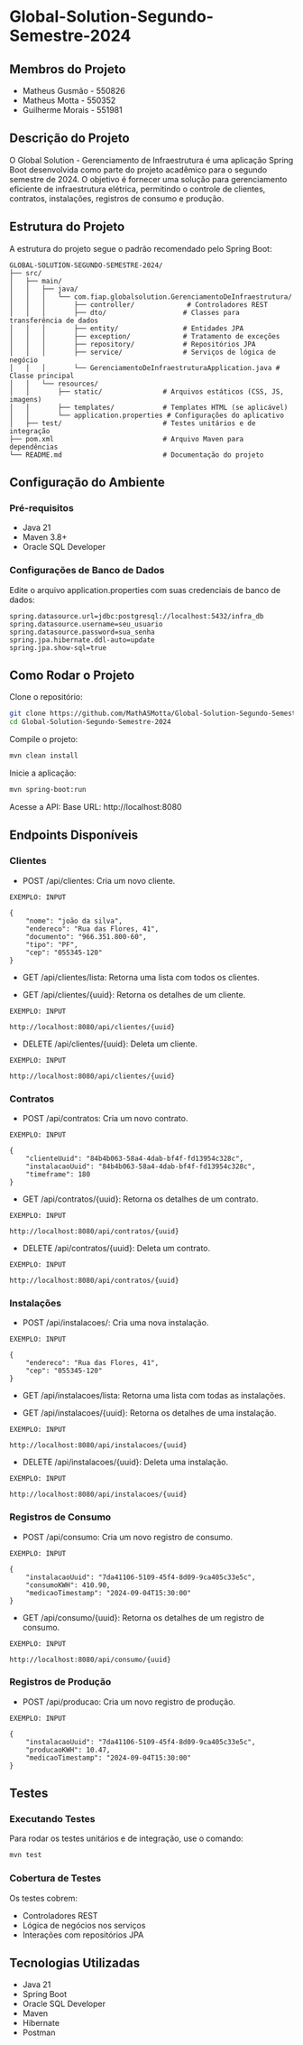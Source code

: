 # Global-Solution-Segundo-Semestre-2024

## Membros do Projeto
- Matheus Gusmão - 550826
- Matheus Motta - 550352 
- Guilherme Morais - 551981

## Descrição do Projeto
O Global Solution - Gerenciamento de Infraestrutura é uma aplicação Spring Boot desenvolvida como parte do projeto acadêmico para o segundo semestre de 2024. O objetivo é fornecer uma solução para gerenciamento eficiente de infraestrutura elétrica, permitindo o controle de clientes, contratos, instalações, registros de consumo e produção.

## Estrutura do Projeto
A estrutura do projeto segue o padrão recomendado pelo Spring Boot:

```plain
GLOBAL-SOLUTION-SEGUNDO-SEMESTRE-2024/
├── src/
│   ├── main/
│   │   ├── java/
│   │   │   └── com.fiap.globalsolution.GerenciamentoDeInfraestrutura/
│   │   │       ├── controller/             # Controladores REST
│   │   │       ├── dto/                   # Classes para transferência de dados
│   │   │       ├── entity/                # Entidades JPA
│   │   │       ├── exception/             # Tratamento de exceções
│   │   │       ├── repository/            # Repositórios JPA
│   │   │       ├── service/               # Serviços de lógica de negócio
│   │   │       └── GerenciamentoDeInfraestruturaApplication.java # Classe principal
│   │   └── resources/
│   │       ├── static/               # Arquivos estáticos (CSS, JS, imagens)
│   │       ├── templates/            # Templates HTML (se aplicável)
│   │       └── application.properties # Configurações do aplicativo
│   ├── test/                         # Testes unitários e de integração
├── pom.xml                           # Arquivo Maven para dependências
└── README.md                         # Documentação do projeto
```

## Configuração do Ambiente
### Pré-requisitos
- Java 21
- Maven 3.8+
- Oracle SQL Developer
### Configurações de Banco de Dados
Edite o arquivo application.properties com suas credenciais de banco de dados:

```properties
spring.datasource.url=jdbc:postgresql://localhost:5432/infra_db
spring.datasource.username=seu_usuario
spring.datasource.password=sua_senha
spring.jpa.hibernate.ddl-auto=update
spring.jpa.show-sql=true
```

## Como Rodar o Projeto
Clone o repositório:

```bash
git clone https://github.com/MathASMotta/Global-Solution-Segundo-Semestre-2024.git
cd Global-Solution-Segundo-Semestre-2024
```
Compile o projeto:

```bash
mvn clean install
```
Inicie a aplicação:

```bash
mvn spring-boot:run
```
Acesse a API:
Base URL: http://localhost:8080

## Endpoints Disponíveis

### Clientes
- POST /api/clientes: Cria um novo cliente.
```plain
EXEMPLO: INPUT

{
    "nome": "joão da silva",
    "endereco": "Rua das Flores, 41",
    "documento": "966.351.800-60",
    "tipo": "PF",
    "cep": "055345-120"
}
```

- GET /api/clientes/lista: Retorna uma lista com todos os clientes.

- GET /api/clientes/{uuid}: Retorna os detalhes de um cliente.
```plain
EXEMPLO: INPUT

http://localhost:8080/api/clientes/{uuid}
```

- DELETE /api/clientes/{uuid}: Deleta um cliente.
```plain
EXEMPLO: INPUT

http://localhost:8080/api/clientes/{uuid}
```

### Contratos
- POST /api/contratos: Cria um novo contrato.
```plain
EXEMPLO: INPUT

{
    "clienteUuid": "84b4b063-58a4-4dab-bf4f-fd13954c328c",
    "instalacaoUuid": "84b4b063-58a4-4dab-bf4f-fd13954c328c",
    "timeframe": 180
}
```

- GET /api/contratos/{uuid}: Retorna os detalhes de um contrato.
```plain
EXEMPLO: INPUT

http://localhost:8080/api/contratos/{uuid}
```

- DELETE /api/contratos/{uuid}: Deleta um contrato.
```plain
EXEMPLO: INPUT

http://localhost:8080/api/contratos/{uuid}
```

### Instalações
- POST /api/instalacoes/: Cria uma nova instalação.
```plain
EXEMPLO: INPUT

{
    "endereco": "Rua das Flores, 41",
    "cep": "055345-120"
}
```

- GET /api/instalacoes/lista: Retorna uma lista com todas as instalações.

- GET /api/instalacoes/{uuid}: Retorna os detalhes de uma instalação.
```plain
EXEMPLO: INPUT

http://localhost:8080/api/instalacoes/{uuid}
```

- DELETE /api/instalacoes/{uuid}: Deleta uma instalação.
```plain
EXEMPLO: INPUT

http://localhost:8080/api/instalacoes/{uuid}
```

### Registros de Consumo
- POST /api/consumo: Cria um novo registro de consumo.
```plain
EXEMPLO: INPUT

{
    "instalacaoUuid": "7da41106-5109-45f4-8d09-9ca405c33e5c",
    "consumoKWH": 410.90,
    "medicaoTimestamp": "2024-09-04T15:30:00"
}
```

- GET /api/consumo/{uuid}: Retorna os detalhes de um registro de consumo.
```plain
EXEMPLO: INPUT

http://localhost:8080/api/consumo/{uuid}
```

### Registros de Produção
- POST /api/producao: Cria um novo registro de produção.
```plain
EXEMPLO: INPUT

{
    "instalacaoUuid": "7da41106-5109-45f4-8d09-9ca405c33e5c",
    "producaoKWH": 10.47,
    "medicaoTimestamp": "2024-09-04T15:30:00" 
}
```

## Testes
### Executando Testes
Para rodar os testes unitários e de integração, use o comando:

```bash
mvn test
```

### Cobertura de Testes
Os testes cobrem:

- Controladores REST
- Lógica de negócios nos serviços
- Interações com repositórios JPA

## Tecnologias Utilizadas
- Java 21
- Spring Boot
- Oracle SQL Developer
- Maven
- Hibernate
- Postman
